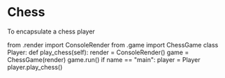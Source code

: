# Chess

To encapsulate a chess player

from .render import ConsoleRender from .game import ChessGame
class Player: def play_chess(self): render = ConsoleRender() game = ChessGame(render) game.run()
if name == "main": player = Player player.play_chess()
